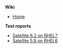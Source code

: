 **Wiki**
* [Home](https://github.com/leapp-to/leapp/wiki)

**Test reports**
* [Satellite 6.2 on RHEL7](https://github.com/leapp-to/leapp/wiki/Migration-of-Satellite-6.2-running-on-RHEL7)
* [Satellite 5.8 on RHEL6](https://github.com/leapp-to/leapp/wiki/Migration-of-Satellite-5.8-running-on-RHEL6)